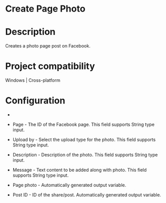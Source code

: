 ﻿# Create Page Photo

# Description

Creates a photo page post on Facebook.

# Project compatibility

Windows | Cross-platform

# Configuration

* 
* Page - The ID of the Facebook page. This field supports String type input.
* Upload by - Select the upload type for the photo. This field supports String type input.
* Description - Description of the photo. This field supports String type input.
* Message - Text content to be added along with photo. This field supports String type input.









* Page photo - Automatically generated output variable.
* Post ID - ID of the share/post. Automatically generated output variable.
